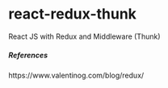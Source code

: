 # react-redux-thunk
React JS with Redux and  Middleware (Thunk)

<h5>References</h5>
https://www.valentinog.com/blog/redux/

